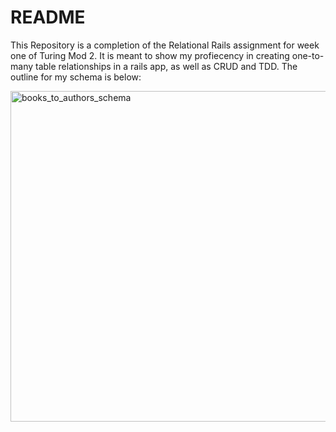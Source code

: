# README

This Repository is a completion of the Relational Rails assignment for week one of Turing Mod 2. It is meant to show my profiecency in creating one-to-many table relationships in a rails app, as well as CRUD and TDD. The outline for my schema is below:

<img width="529" alt="books_to_authors_schema" src="https://user-images.githubusercontent.com/113324661/206067768-f88cdd50-5aa8-4b58-a326-c0bf7a03bf55.png">
